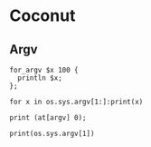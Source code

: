 # Coconut

## Argv

```polygolf
for_argv $x 100 {
  println $x;
};
```

```coconut
for x in os.sys.argv[1:]:print(x)
```

```polygolf
print (at[argv] 0);
```

```coconut
print(os.sys.argv[1])
```
